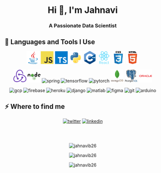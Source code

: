 <div align="center">
  <h1>Hi 👋, I'm Jahnavi</h1>
  <h3>A Passionate Data Scientist</h3>
</div>


<h2>🚀 Languages and Tools I Use</h2>




<div align="center">
  <p>
    <span>
      <img src="https://raw.githubusercontent.com/devicons/devicon/master/icons/java/java-original.svg" alt="java" width="42" height="42" />
    </span>
    <span>
      <img src="https://raw.githubusercontent.com/devicons/devicon/master/icons/javascript/javascript-original.svg" alt="javascript" width="42" height="42" />
    </span>
    <span>
      <img src="https://raw.githubusercontent.com/devicons/devicon/master/icons/typescript/typescript-original.svg" alt="typescript" width="42" height="42" />
    </span>
    <span>
      <img src="https://raw.githubusercontent.com/devicons/devicon/master/icons/python/python-original.svg" alt="python" width="42" height="42" />
    </span>
    <span>
      <img src="https://raw.githubusercontent.com/devicons/devicon/master/icons/cplusplus/cplusplus-original.svg" alt="cplusplus" width="42" height="42" />
    </span>
    <span>
      <img src="https://raw.githubusercontent.com/devicons/devicon/master/icons/react/react-original-wordmark.svg" alt="react" width="42" height="42" />
    </span>
    <span>
      <img src="https://raw.githubusercontent.com/devicons/devicon/master/icons/css3/css3-original-wordmark.svg" alt="css3" width="42" height="42" />
    </span>
    <span>
      <img src="https://raw.githubusercontent.com/devicons/devicon/master/icons/html5/html5-original-wordmark.svg" alt="html5" width="42" height="42" />
    </span>
  </p>
  <p>
    <span>
      <img src="https://raw.githubusercontent.com/devicons/devicon/master/icons/redux/redux-original.svg" alt="redux" width="42" height="42" />
    </span>
    <span>
      <img src="https://raw.githubusercontent.com/devicons/devicon/master/icons/nodejs/nodejs-original-wordmark.svg" alt="nodejs" width="42" height="42" />
    </span>
    <span>
      <img src="https://www.vectorlogo.zone/logos/springio/springio-icon.svg" alt="spring" width="42" height="42" />
    </span>
    <span>
      <img src="https://www.vectorlogo.zone/logos/tensorflow/tensorflow-icon.svg" alt="tensorflow" width="42" height="42" />
    </span>
    <span>
      <img src="https://www.vectorlogo.zone/logos/pytorch/pytorch-icon.svg" alt="pytorch" width="42" height="42" />
    </span>
    <span>
      <img src="https://raw.githubusercontent.com/devicons/devicon/master/icons/mongodb/mongodb-original-wordmark.svg" alt="mongodb" width="42" height="42" />
    </span>
    <span>
      <img src="https://raw.githubusercontent.com/devicons/devicon/master/icons/postgresql/postgresql-original-wordmark.svg" alt="postgresql" width="42" height="42" />
    </span>
    <span>
      <img src="https://raw.githubusercontent.com/devicons/devicon/master/icons/oracle/oracle-original.svg" alt="oracle" width="42" height="42" />
    </span>
  </p>
  <p>
    <span>
      <img src="https://www.vectorlogo.zone/logos/google_cloud/google_cloud-icon.svg" alt="gcp" width="42" height="42" />
    </span>
    <span>
      <img src="https://www.vectorlogo.zone/logos/firebase/firebase-icon.svg" alt="firebase" width="42" height="42" />
    </span>
    <span>
      <img src="https://www.vectorlogo.zone/logos/heroku/heroku-icon.svg" alt="heroku" width="42" height="42" />
    </span>
    <span>
      <img src="https://cdn.worldvectorlogo.com/logos/django.svg" alt="django" width="42" height="42" />
    </span>
    <span>
      <img src="https://upload.wikimedia.org/wikipedia/commons/2/21/Matlab_Logo.png" alt="matlab" width="42" height="42" />
    </span>
    <span>
      <img src="https://www.vectorlogo.zone/logos/figma/figma-icon.svg" alt="figma" width="42" height="42" />
    </span>
    <span>
      <img src="https://www.vectorlogo.zone/logos/git-scm/git-scm-icon.svg" alt="git" width="42" height="42" />
    </span>
    <span>
      <img src="https://cdn.worldvectorlogo.com/logos/arduino-1.svg" alt="arduino" width="42" height="42" />
    </span>
  </p>
</div>


<h2>⚡️ Where to find me</h2>
<div align="center">
<p><a target="_blank" href="https://twitter.com/jahnavib26" style="display: inline-block;"><img src="https://img.shields.io/badge/twitter-x?style=for-the-badge&logo=x&logoColor=white&color=%230f1419" alt="twitter" /></a>
<a target="_blank" href="https://www.linkedin.com/in/jahnavib26" style="display: inline-block;"><img src="https://img.shields.io/badge/linkedin-logo?style=for-the-badge&logo=linkedin&logoColor=white&color=%230a77b6" alt="linkedin" /></a></p>
</div>

<br></br>

<div align="center">
  <p>
    <img src="https://github-readme-stats.vercel.app/api?username=jahnavib26&show_icons=true&locale=en" alt="jahnavib26" />
  </p>
  <p>
    <img src="https://github-readme-streak-stats.herokuapp.com/?user=jahnavib26&" alt="jahnavib26" />
  </p>
  <p>
    <img src="https://github-readme-stats.vercel.app/api/top-langs?username=jahnavib26&show_icons=true&locale=en&layout=compact" alt="jahnavib26" />
  </p>
</div>

